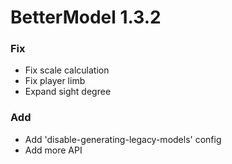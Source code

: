 # BetterModel 1.3.2

### Fix
- Fix scale calculation
- Fix player limb
- Expand sight degree

### Add
- Add 'disable-generating-legacy-models' config
- Add more API
